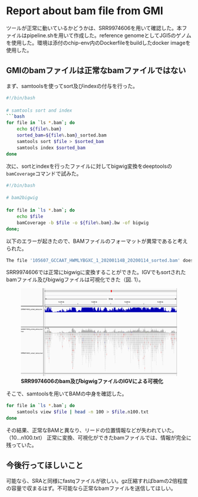 # Report about bam file from GMI

ツールが正常に動いているかどうかは、SRR9974606を用いて確認した。本ファイルはpipeline.shを用いて作成した。reference genomeとしてJGI5のゲノムを使用した。環境は添付のchip-env内のDockerfileをbuildしたdocker imageを使用した。

## GMIのbamファイルは正常なbamファイルではない

まず、samtoolsを使ってsort及びindexの付与を行った。

```bash
#!/bin/bash

# samtools sort and index
```bash
for file in `ls *.bam`; do
    echo ${file%.bam}
    sorted_bam=${file%.bam}_sorted.bam
    samtools sort $file > $sorted_bam
    samtools index $sorted_bam
done
```

次に、sortとindexを行ったファイルに対してbigwig変換をdeeptoolsの`bamCoverage`コマンドで試みた。

```bash
#!/bin/bash

# bam2bigwig

for file in `ls *.bam`; do
    echo $file
    bamCoverage -b $file -o ${file%.bam}.bw -of bigwig
done;
```

以下のエラーが起きたので、BAMファイルのフォーマットが異常であると考えられた。

```bash
The file '105607_GCCAAT_HWMLYBGXC_1_20200114B_20200114_sorted.bam' does not have BAM or CRAM format
```

SRR9974606では正常にbigwigに変換することができた。IGVでもsortされたbamファイル及びbigwigファイルは可視化できた（図. 1）。

<figure>
    <img src="2020-02-01-00-28-17.png", width=, height=>
    <figcaption>
        <b>SRR9974606のbam及びbigwigファイルのIGVによる可視化</b><br>
    </figcaption>
</figure>

そこで、samtoolsを用いてBAMの中身を確認した。

```bash
for file in `ls *.bam`; do 
    samtools view $file | head -n 100 > $file.n100.txt
done
```

その結果、正常なBAMと異なり、リードの位置情報などが失われていた。（10...n100.txt）
正常に変換、可視化ができたbamファイルでは、情報が完全に残っていた。

## 今後行ってほしいこと

可能なら、SRAと同様にfastqファイルが欲しい。gz圧縮すればbamの2倍程度の容量で収まるはず。不可能なら正常なbamファイルを送信してほしい。
